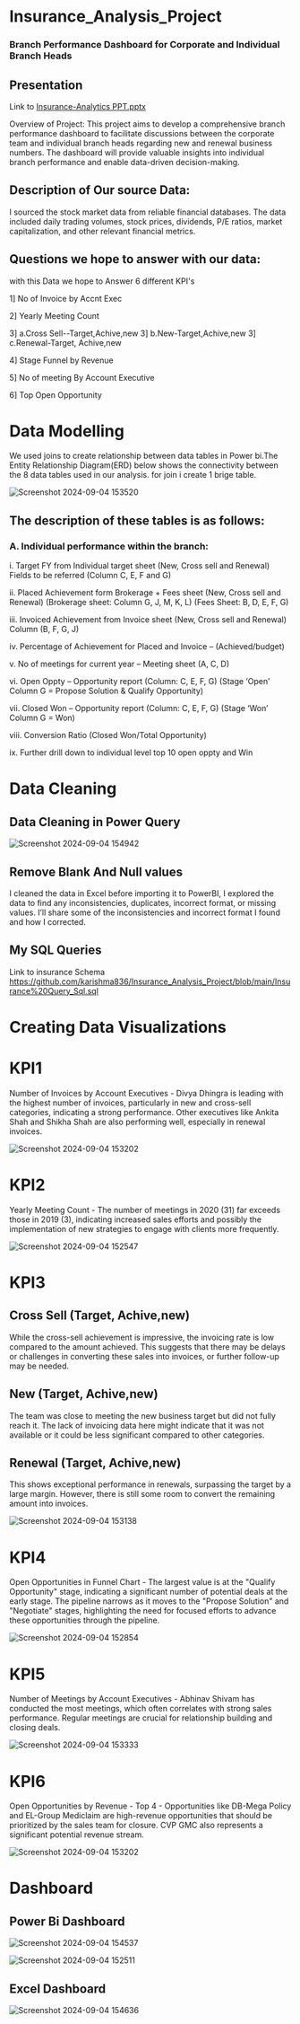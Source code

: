 # Insurance_Analysis_Project

### Branch Performance Dashboard for Corporate and Individual Branch Heads

## Presentation

Link to [Insurance-Analytics  PPT.pptx](https://github.com/user-attachments/files/16868192/Insurance-Analytics.PPT.pptx)

Overview of Project:
This project aims to develop a comprehensive branch performance dashboard to facilitate discussions between the corporate team and individual branch heads regarding new and renewal business numbers. The dashboard will provide valuable insights into individual branch performance and enable data-driven decision-making.

## Description of Our source Data:

I sourced the stock market data from reliable financial databases. The data included daily trading volumes, stock prices, dividends, P/E ratios, market capitalization, and other relevant financial metrics.

## Questions we hope to answer with our data:

with this Data we hope to Answer 6 different KPI's


1] No of Invoice by Accnt Exec

2] Yearly Meeting Count

3] a.Cross Sell--Target,Achive,new
3] b.New-Target,Achive,new
3] c.Renewal-Target, Achive,new

4] Stage Funnel by Revenue

5] No of meeting By Account Executive
 
6] Top Open Opportunity


# Data Modelling
We used joins to create relationship between data tables in Power bi.The Entity Relationship Diagram(ERD) below shows the connectivity between the 8 data tables used in our analysis. for join i create 1 brige table.

![Screenshot 2024-09-04 153520](https://github.com/user-attachments/assets/4f4cb59a-47d9-45b8-9123-bcfec678c3f2)


## The description of these tables is as follows:

### A.	Individual performance within the branch:
i.	Target FY from Individual target sheet (New, Cross sell and Renewal) Fields to be referred (Column C, E, F and G)

ii.	Placed Achievement form Brokerage + Fees sheet (New, Cross sell and Renewal)
(Brokerage sheet: Column G, J, M, K, L) (Fees Sheet: B, D, E, F, G)

iii.	Invoiced Achievement from Invoice sheet (New, Cross sell and Renewal) Column (B, F, G, J)

iv.	Percentage of Achievement for Placed and Invoice – (Achieved/budget)

v.	No of meetings for current year – Meeting sheet (A, C, D)

vi.	Open Oppty – Opportunity report (Column: C, E, F, G) (Stage ‘Open’ Column G = Propose Solution & Qualify Opportunity)

vii.	Closed Won – Opportunity report (Column: C, E, F, G) (Stage ‘Won’ Column G = Won)

viii.	Conversion Ratio (Closed Won/Total Opportunity)

ix.	Further drill down to individual level top 10 open oppty and Win 

# Data Cleaning
## Data Cleaning in Power Query

![Screenshot 2024-09-04 154942](https://github.com/user-attachments/assets/69130de8-b029-4b5f-b2d8-f72b566e2355)


## Remove Blank And Null values

I cleaned the data in Excel before importing it to PowerBI, I explored the data to find any inconsistencies, duplicates, incorrect format, or missing values. I’ll share some of the inconsistencies and incorrect format I found and how I corrected. 

## My SQL Queries

Link to insurance Schema
https://github.com/karishma836/Insurance_Analysis_Project/blob/main/Insurance%20Query_Sql.sql

# Creating Data Visualizations

# KPI1

Number of Invoices by Account Executives - Divya Dhingra is leading with the highest number of invoices, particularly in new and cross-sell categories, indicating a strong performance. Other executives like Ankita Shah and Shikha Shah are also performing well, especially in renewal invoices.



![Screenshot 2024-09-04 153202](https://github.com/user-attachments/assets/a60c1240-32db-402d-bbba-4bbf5a436c0c)

# KPI2

Yearly Meeting Count -  The number of meetings in 2020 (31) far exceeds those in 2019 (3), indicating increased sales efforts and possibly the implementation of new strategies to engage with clients more frequently.


![Screenshot 2024-09-04 152547](https://github.com/user-attachments/assets/2bafe8bd-7f84-467a-af6a-292e38e46e6c)

# KPI3

## Cross Sell (Target, Achive,new) 
While the cross-sell achievement is impressive, the invoicing rate is low compared to the amount achieved. This suggests that there may be delays or challenges in converting these sales into invoices, or further follow-up may be needed.

## New (Target, Achive,new) 
The team was close to meeting the new business target but did not fully reach it. The lack of invoicing data here might indicate that it was not available or it could be less significant compared to other categories.

## Renewal (Target, Achive,new)
This shows exceptional performance in renewals, surpassing the target by a large margin. However, there is still some room to convert the remaining amount into invoices.

![Screenshot 2024-09-04 153138](https://github.com/user-attachments/assets/b03c468c-ec0f-428a-bb10-90c0c2e93261)

# KPI4

Open Opportunities in Funnel Chart - The largest value is at the "Qualify Opportunity" stage, indicating a significant number of potential deals at the early stage. The pipeline narrows as it moves to the "Propose Solution" and "Negotiate" stages, highlighting the need for focused efforts to advance these opportunities through the pipeline.

![Screenshot 2024-09-04 152854](https://github.com/user-attachments/assets/14163720-bba2-4abb-8f31-a4a89bcff06c)


# KPI5
Number of Meetings by Account Executives - Abhinav Shivam has conducted the most meetings, which often correlates with strong sales performance. Regular meetings are crucial for relationship building and closing deals.

![Screenshot 2024-09-04 153333](https://github.com/user-attachments/assets/e1130f1b-86b2-4dba-b7b2-fe43c6fafe7c)


# KPI6
 Open Opportunities by Revenue - Top 4 - Opportunities like DB-Mega Policy and EL-Group Mediclaim are high-revenue opportunities that should be prioritized by the sales team for closure. CVP GMC also represents a significant potential revenue stream.

![Screenshot 2024-09-04 153202](https://github.com/user-attachments/assets/bf1ed6f5-daf3-4ae0-869d-dcbd45d040ff)

# Dashboard

## Power Bi Dashboard

![Screenshot 2024-09-04 154537](https://github.com/user-attachments/assets/766f2bd8-a95f-4a7b-8df7-f2583f385adb)


![Screenshot 2024-09-04 152511](https://github.com/user-attachments/assets/2102e2aa-055b-4061-87c9-64f4a6bc1008)

## Excel Dashboard

![Screenshot 2024-09-04 154636](https://github.com/user-attachments/assets/a04859bc-193f-4670-8da9-3f31713ac9e1)



